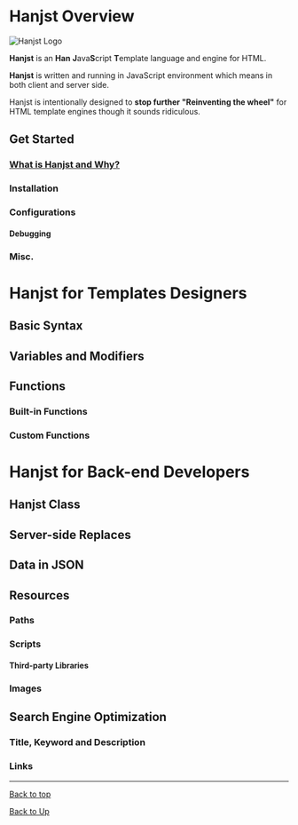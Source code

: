 
# Hanjst Overview


![Hanjst Logo](http://ufqi.com/blog/wp-content/uploads/2019/06/hanjst-logo.201901.jpg)

**Hanjst** is an **Han** **J**ava**S**cript **T**emplate language and engine for HTML.

**Hanjst** is written and running in JavaScript environment which means in both client and server side.

Hanjst is intentionally designed to **stop further "Reinventing the wheel"** for HTML template engines though it sounds ridiculous.

## Get Started
### [What is Hanjst and Why?](/hanjst/what-is-hanjst)
### Installation
### Configurations
#### Debugging
### Misc.

# Hanjst for Templates Designers
## Basic Syntax
## Variables and Modifiers
## Functions
### Built-in Functions
### Custom Functions

# Hanjst for Back-end Developers
## Hanjst Class 
## Server-side Replaces
## Data in JSON
## Resources
### Paths
### Scripts
#### Third-party Libraries
### Images
## Search Engine Optimization
### Title, Keyword and Description
### Links

---
[Back to top](index)

[Back to Up](../index)
<!--stackedit_data:
eyJoaXN0b3J5IjpbNzk1OTQzOTU5LDQwNzA3ODY1MywxMTYxNj
M1NTgyLDQ0ODQ3MDMzMV19
-->